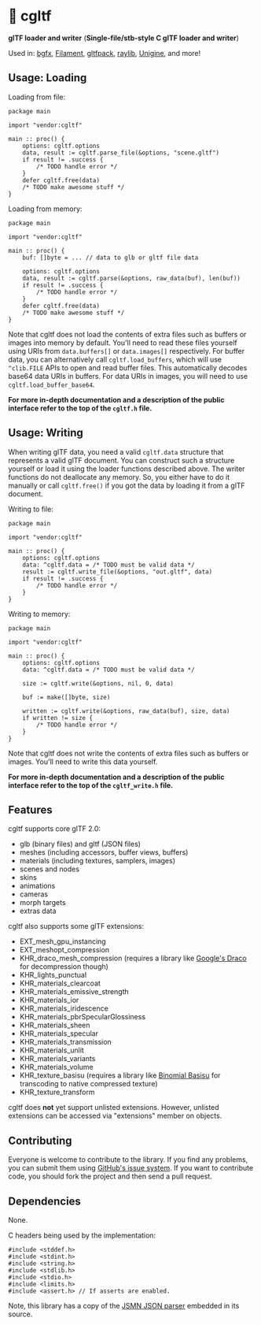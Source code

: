# :diamond_shape_with_a_dot_inside: cgltf
**glTF loader and writer**
(**Single-file/stb-style C glTF loader and writer**)

Used in: [bgfx](https://github.com/bkaradzic/bgfx), [Filament](https://github.com/google/filament), [gltfpack](https://github.com/zeux/meshoptimizer/tree/master/gltf), [raylib](https://github.com/raysan5/raylib), [Unigine](https://developer.unigine.com/en/docs/2.14.1/third_party?rlang=cpp#cgltf), and more!

## Usage: Loading
Loading from file:
```odin
package main

import "vendor:cgltf"

main :: proc() {
	options: cgltf.options
	data, result := cgltf.parse_file(&options, "scene.gltf")
	if result != .success {
		/* TODO handle error */
	}
	defer cgltf.free(data)
	/* TODO make awesome stuff */
}
```

Loading from memory:
```odin
package main

import "vendor:cgltf"

main :: proc() {
	buf: []byte = ... // data to glb or gltf file data

	options: cgltf.options
	data, result := cgltf.parse(&options, raw_data(buf), len(buf))
	if result != .success {
		/* TODO handle error */
	}
	defer cgltf.free(data)
	/* TODO make awesome stuff */
}
```


Note that cgltf does not load the contents of extra files such as buffers or images into memory by default. You'll need to read these files yourself using URIs from `data.buffers[]` or `data.images[]` respectively.
For buffer data, you can alternatively call `cgltf.load_buffers`, which will use `^clib.FILE` APIs to open and read buffer files. This automatically decodes base64 data URIs in buffers. For data URIs in images, you will need to use `cgltf.load_buffer_base64`.

**For more in-depth documentation and a description of the public interface refer to the top of the `cgltf.h` file.**

## Usage: Writing
When writing glTF data, you need a valid `cgltf.data` structure that represents a valid glTF document. You can construct such a structure yourself or load it using the loader functions described above. The writer functions do not deallocate any memory. So, you either have to do it manually or call `cgltf.free()` if you got the data by loading it from a glTF document.

Writing to file:
```odin
package main

import "vendor:cgltf"

main :: proc() {
	options: cgltf.options
	data: ^cgltf.data = /* TODO must be valid data */
	result := cgltf.write_file(&options, "out.gltf", data)
	if result != .success {
		/* TODO handle error */
	}
}
```

Writing to memory:
```odin
package main

import "vendor:cgltf"

main :: proc() {
	options: cgltf.options
	data: ^cgltf.data = /* TODO must be valid data */

	size := cgltf.write(&options, nil, 0, data)

	buf := make([]byte, size)

	written := cgltf.write(&options, raw_data(buf), size, data)
	if written != size {
		/* TODO handle error */
	}
}
```

Note that cgltf does not write the contents of extra files such as buffers or images. You'll need to write this data yourself.

**For more in-depth documentation and a description of the public interface refer to the top of the `cgltf_write.h` file.**


## Features
cgltf supports core glTF 2.0:
- glb (binary files) and gltf (JSON files)
- meshes (including accessors, buffer views, buffers)
- materials (including textures, samplers, images)
- scenes and nodes
- skins
- animations
- cameras
- morph targets
- extras data

cgltf also supports some glTF extensions:
- EXT_mesh_gpu_instancing
- EXT_meshopt_compression
- KHR_draco_mesh_compression (requires a library like [Google's Draco](https://github.com/google/draco) for decompression though)
- KHR_lights_punctual
- KHR_materials_clearcoat
- KHR_materials_emissive_strength
- KHR_materials_ior
- KHR_materials_iridescence
- KHR_materials_pbrSpecularGlossiness
- KHR_materials_sheen
- KHR_materials_specular
- KHR_materials_transmission
- KHR_materials_unlit
- KHR_materials_variants
- KHR_materials_volume
- KHR_texture_basisu (requires a library like [Binomial Basisu](https://github.com/BinomialLLC/basis_universal) for transcoding to native compressed texture)
- KHR_texture_transform

cgltf does **not** yet support unlisted extensions. However, unlisted extensions can be accessed via "extensions" member on objects.

## Contributing
Everyone is welcome to contribute to the library. If you find any problems, you can submit them using [GitHub's issue system](https://github.com/jkuhlmann/cgltf/issues). If you want to contribute code, you should fork the project and then send a pull request.


## Dependencies
None.

C headers being used by the implementation:
```
#include <stddef.h>
#include <stdint.h>
#include <string.h>
#include <stdlib.h>
#include <stdio.h>
#include <limits.h>
#include <assert.h> // If asserts are enabled.
```

Note, this library has a copy of the [JSMN JSON parser](https://github.com/zserge/jsmn) embedded in its source.
